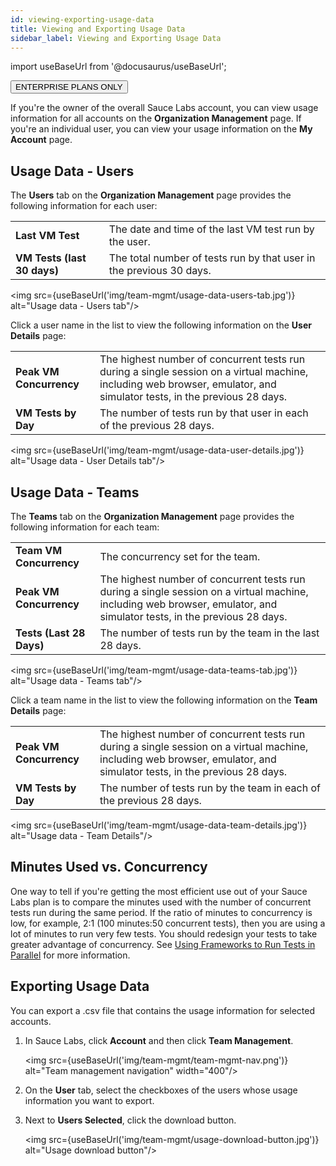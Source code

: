 ```yaml
---
id: viewing-exporting-usage-data
title: Viewing and Exporting Usage Data
sidebar_label: Viewing and Exporting Usage Data
---
```


import useBaseUrl from '@docusaurus/useBaseUrl';

<p><button className="badge-blue">ENTERPRISE PLANS ONLY</button></p>

If you're the owner of the overall Sauce Labs account, you can view usage information for all accounts on the **Organization Management** page. If you're an individual user, you can view your usage information on the **My Account** page.

## Usage Data - Users
The **Users** tab on the **Organization Management** page provides the following information for each user:

<table>

  <tr>
    <td><strong>Last VM Test</strong></td>
    <td>The date and time of the last VM test run by the user.</td>
  </tr>
  <tr>
    <td><strong>VM Tests (last 30 days)</strong>
    </td>
    <td>The total number of tests run by that user in the previous 30 days.
    </td>
  </tr>
</table>

<img src={useBaseUrl('img/team-mgmt/usage-data-users-tab.jpg')} alt="Usage data - Users tab"/>

Click a user name in the list to view the following information on the **User Details** page:
<table>
  <tr>
    <td><strong>Peak VM Concurrency</strong></td>
    <td>The highest number of concurrent tests run during a single session on a virtual machine, including web browser, emulator, and simulator tests, in the previous 28 days.</td>
  </tr>
  <tr>
    <td><strong>VM Tests by Day</strong>
    </td>
    <td>The number of tests run by that user in each of the previous 28 days.
    </td>
  </tr>
</table>

<img src={useBaseUrl('img/team-mgmt/usage-data-user-details.jpg')} alt="Usage data - User Details tab"/>

## Usage Data - Teams
The **Teams** tab on the **Organization Management** page provides the following information for each team:
<table>
  <tr>
    <td><strong>Team VM Concurrency</strong></td>
    <td>The concurrency set for the team.</td>
  </tr>
  <tr>
    <td><strong>Peak VM Concurrency</strong>
    </td>
    <td>The highest number of concurrent tests run during a single session on a virtual machine, including web browser, emulator, and simulator tests, in the previous 28 days.
    </td>
  </tr>
  <tr>
    <td><strong>Tests (Last 28 Days)</strong>
    </td>
    <td>The number of tests run by the team in the last 28 days.
    </td>
  </tr>
</table>

<img src={useBaseUrl('img/team-mgmt/usage-data-teams-tab.jpg')} alt="Usage data - Teams tab"/>

Click a team name in the list to view the following information on the **Team Details** page:
<table>
  <tr>
    <td><strong>Peak VM Concurrency</strong></td>
    <td>The highest number of concurrent tests run during a single session on a virtual machine, including web browser, emulator, and simulator tests, in the previous 28 days.</td>
  </tr>
  <tr>
    <td><strong>VM Tests by Day</strong>
    </td>
    <td>The number of tests run by the team in each of the previous 28 days.
    </td>
  </tr>
</table>

<img src={useBaseUrl('img/team-mgmt/usage-data-team-details.jpg')} alt="Usage data - Team Details"/>

## Minutes Used vs. Concurrency
One way to tell if you're getting the most efficient use out of your Sauce Labs plan is to compare the minutes used with the number of concurrent tests run during the same period. If the ratio of minutes to concurrency is low, for example, 2:1 (100 minutes:50 concurrent tests), then you are using a lot of minutes to run very few tests. You should redesign your tests to take greater advantage of concurrency. See [Using Frameworks to Run Tests in Parallel](https://wiki.saucelabs.com/display/DOCS/Using+Frameworks+to+Run+Tests+in+Parallel) for more information.

## Exporting Usage Data

You can export a .csv file that contains the usage information for selected accounts.

1. In Sauce Labs, click **Account** and then click **Team Management**.

   <img src={useBaseUrl('img/team-mgmt/team-mgmt-nav.png')} alt="Team management navigation" width="400"/>

2. On the **User** tab, select the checkboxes of the users whose usage information you want to export.
3. Next to **Users Selected**, click the download button.

   <img src={useBaseUrl('img/team-mgmt/usage-download-button.jpg')} alt="Usage download button"/>
